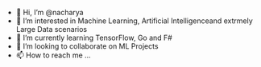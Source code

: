 - 👋 Hi, I’m @nacharya
- 👀 I’m interested in Machine Learning, Artificial Intelligenceand extrmely Large Data scenarios
- 🌱 I’m currently learning TensorFlow, Go and F#
- 💞️ I’m looking to collaborate on ML Projects
- 📫 How to reach me ...

<!---
nacharya/nacharya is a ✨ special ✨ repository because its `README.md` (this file) appears on your GitHub profile.
You can click the Preview link to take a look at your changes.
--->
